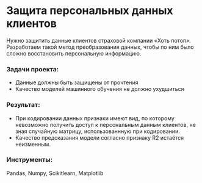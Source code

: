 # Защита персональных данных клиентов

Нужно защитить данные клиентов страховой компании «Хоть потоп». Разработаем такой метод преобразования данных, чтобы по ним было сложно восстановить персональную информацию. 

### Задачи проекта:
- Данные должны быть защищены от прочтения
- Качество моделей машинного обучения не должно ухудшиться

### Результат:
- При кодировании данных признаки имеют вид, по которому невозможно получить доступ к персональным данным клиентов, не зная случайную матрицу, использованнную при кодировании.
- Качество предсказания модели согласно признаку R2 истаётся неизменным.
### Инструменты:
Pandas, Numpy, Scikitlearn, Matplotlib
